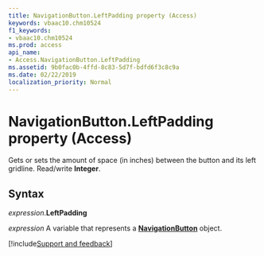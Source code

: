 ```yaml
---
title: NavigationButton.LeftPadding property (Access)
keywords: vbaac10.chm10524
f1_keywords:
- vbaac10.chm10524
ms.prod: access
api_name:
- Access.NavigationButton.LeftPadding
ms.assetid: 9b0fac0b-4ffd-8c83-5d7f-bdfd6f3c8c9a
ms.date: 02/22/2019
localization_priority: Normal
---
```



# NavigationButton.LeftPadding property (Access)

Gets or sets the amount of space (in inches) between the button and its left gridline. Read/write **Integer**.


## Syntax

_expression_.**LeftPadding**

_expression_ A variable that represents a **[NavigationButton](Access.NavigationButton.md)** object.




[!include[Support and feedback](~/includes/feedback-boilerplate.md)]
